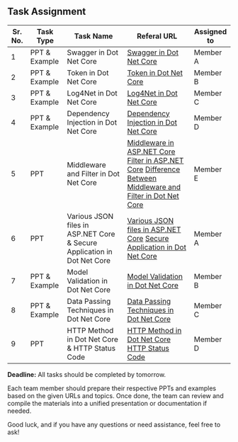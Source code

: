 ## Task Assignment

| Sr. No. | Task Type          | Task Name                                           | Referal URL                                                                                  | Assigned to   |
| ------- | ------------------ | --------------------------------------------------- | -------------------------------------------------------------------------------------------- | ------------- |
| 1       | PPT & Example      | Swagger in Dot Net Core                            | [Swagger in Dot Net Core](https://code-maze.com/swagger-ui-asp-net-core-web-api/)           | Member A      |
| 2       | PPT & Example      | Token in Dot Net Core                              | [Token in Dot Net Core](https://www.c-sharpcorner.com/article/jwt-json-web-token-authentication-in-asp-net-core/) | Member B      |
| 3       | PPT & Example      | Log4Net in Dot Net Core                            | [Log4Net in Dot Net Core](https://www.c-sharpcorner.com/article/log4net-and-net-core/#:~:text=Yes%2C%20you%20can%20still%20use,and%20beyond%20via%20NuGet%20Packages.) | Member C      |
| 4       | PPT & Example      | Dependency Injection in Dot Net Core              | [Dependency Injection in Dot Net Core](https://www.tutorialsteacher.com/core/dependency-injection-in-aspnet-core) | Member D      |
| 5       | PPT                | Middleware and Filter in Dot Net Core             | [Middleware in ASP.NET Core](https://learn.microsoft.com/en-us/aspnet/core/fundamentals/middleware/?view=aspnetcore-7.0) [Filter in ASP.NET Core](https://learn.microsoft.com/en-us/aspnet/core/mvc/controllers/filters?view=aspnetcore-7.0) [Difference Between Middleware and Filter in Dot Net Core](https://codetosolutions.com/blog/28/difference-between-middleware-and-filter-in-dotnet-core) | Member E      |
| 6       | PPT                | Various JSON files in ASP.NET Core & Secure Application in Dot Net Core | [Various JSON files in ASP.NET Core](https://www.tutorialspoint.com/what-are-the-various-json-files-available-in-chash-asp-net-core) [Secure Application in Dot Net Core](https://www.dotnettricks.com/learn/aspnetcore/tips-to-secure-aspnet-core-mvc-applications) | Member A      |
| 7       | PPT & Example      | Model Validation in Dot Net Core                   | [Model Validation in Dot Net Core](https://www.dotnettricks.com/learn/aspnetcore/mvc-model-validation) | Member B      |
| 8       | PPT & Example      | Data Passing Techniques in Dot Net Core            | [Data Passing Techniques in Dot Net Core](https://www.dotnettricks.com/learn/aspnetcore/viewdata-vs-viewbag-vs-tempdata-vs-session-vs-cookies) | Member C      |
| 9       | PPT                | HTTP Method in Dot Net Core & HTTP Status Code     | [HTTP Method in Dot Net Core](https://exceptionnotfound.net/using-http-methods-correctly-in-asp-net-web-api/) [HTTP Status Code](https://www.restapitutorial.com/httpstatuscodes.html) | Member D      |

**Deadline:** All tasks should be completed by tomorrow.

Each team member should prepare their respective PPTs and examples based on the given URLs and topics. Once done, the team can review and compile the materials into a unified presentation or documentation if needed.

Good luck, and if you have any questions or need assistance, feel free to ask!
